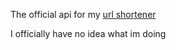 The official api for my [url shortener](https://cocfire.xyz/page/shortener)

I officially have no idea what im doing

